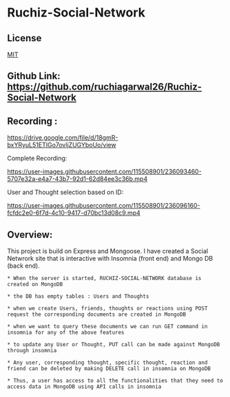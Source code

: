 # Ruchiz-Social-Network

## License

[MIT](https://camo.githubusercontent.com/5fab2edf3816ef9fb3ebcaf6e613fa7b40ff7652ec69e5f6e7f695aa24bf5ce6/68747470733a2f2f696d672e736869656c64732e696f2f62616467652f4c6963656e73652d4d49542d626c75652e737667)
## Github Link: https://github.com/ruchiagarwal26/Ruchiz-Social-Network

## Recording :

https://drive.google.com/file/d/18gmR-bxYRyuL51ETIGo7ovljZUGYboUo/view


Complete Recording:

https://user-images.githubusercontent.com/115508901/236093460-5707e32a-e4a7-43b7-92d1-62d84ee3c36b.mp4


User and Thought selection based on ID:

https://user-images.githubusercontent.com/115508901/236096160-fcfdc2e0-6f7d-4c10-9417-d70bc13d08c9.mp4


## Overview:

This project is build on Express and Mongoose. I have created a Social Netwrork site that is interactive with Insomnia (front end) and Mongo DB (back end). 

```
* When the server is started, RUCHIZ-SOCIAL-NETWORK database is created on MongoDB

* the DB has empty tables : Users and Thoughts

* when we create Users, friends, thoughts or reactions using POST request the corresponding documents are created in MongoDB

* when we want to query these documents we can run GET command in insomnia for any of the above features

* to update any User or Thought, PUT call can be made against MongoDB through insomnia

* Any user, corresponding thought, specific thought, reaction and friend can be deleted by making DELETE call in insomnia on MongoDB

* Thus, a user has access to all the functionalities that they need to access data in MongoDB using API calls in insomnia

```

